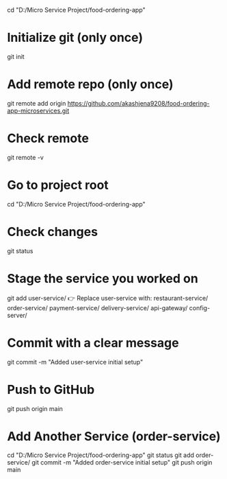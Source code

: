cd "D:/Micro Service Project/food-ordering-app"

# Initialize git (only once)
git init

# Add remote repo (only once)
git remote add origin https://github.com/akashjena9208/food-ordering-app-microservices.git

# Check remote
git remote -v


# Go to project root
cd "D:/Micro Service Project/food-ordering-app"

# Check changes
git status

# Stage the service you worked on
git add user-service/
👉 Replace user-service with:
restaurant-service/
order-service/
payment-service/
delivery-service/
api-gateway/
config-server/


# Commit with a clear message
git commit -m "Added user-service initial setup"

# Push to GitHub
git push origin main

# Add Another Service (order-service)
cd "D:/Micro Service Project/food-ordering-app"
git status
git add order-service/
git commit -m "Added order-service initial setup"
git push origin main
